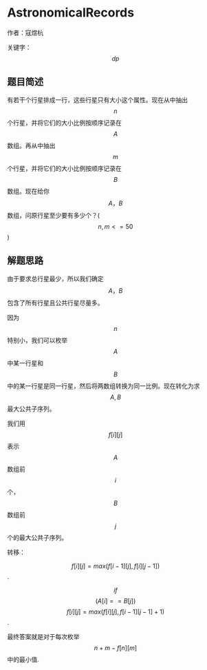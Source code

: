 # AstronomicalRecords
作者：寇煜杭

关键字：$$dp$$

## 题目简述
   有若干个行星排成一行，这些行星只有大小这个属性。现在从中抽出$$n$$个行星，并将它们的大小比例按顺序记录在$$A$$数组。再从中抽出$$m$$个行星，并将它们的大小比例按顺序记录在$$B$$数组。现在给你$$A，B$$数组，问原行星至少要有多少个？($$n,m<=50$$)

## 解题思路
   由于要求总行星最少，所以我们确定$$A，B$$包含了所有行星且公共行星尽量多。
   

   因为$$n$$特别小，我们可以枚举$$A$$中某一行星和$$B$$中的某一行星是同一行星，然后将两数组转换为同一比例。现在转化为求$$A,B$$最大公共子序列。
   
   我们用$$f[i][j]$$表示$$A$$数组前$$i$$个，$$B$$数组前$$j$$个的最大公共子序列。
   
   转移：
   
   $$f[i][j]=max(f[i-1][j],f[i][j-1])$$.
   
   $$if$$ $$(A[i]==B[j])$$ $$f[i][j]=max(f[i][j],f[i-1][j-1]+1)$$.
   
   最终答案就是对于每次枚举$$n+m-f[n][m]$$中的最小值.

